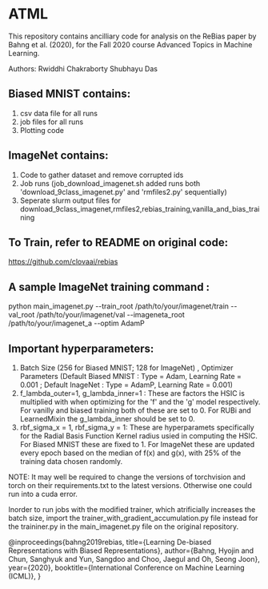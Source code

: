 # ATML
This repository contains ancilliary code for analysis on the ReBias paper by Bahng et al. (2020), for the Fall 2020 course Advanced Topics in Machine Learning. 

Authors:
Rwiddhi Chakraborty
Shubhayu Das


## Biased MNIST contains:

1) csv data file for all runs
2) job files for all runs
3) Plotting code 

## ImageNet contains:

1) Code to gather dataset and remove corrupted ids 
2) Job runs (job_download_imagenet.sh added runs both 'download_9class_imagenet.py' and 'rmfiles2.py' sequentially)
3) Seperate slurm output files for download_9class_imagenet,rmfiles2,rebias_training,vanilla_and_bias_training

## To Train, refer to README on original code:
https://github.com/clovaai/rebias


## A sample ImageNet training command : 

python main_imagenet.py --train_root /path/to/your/imagenet/train
    --val_root /path/to/your/imagenet/val
    --imageneta_root /path/to/your/imagenet_a
    --optim AdamP

## Important hyperparameters:
1) Batch Size (256 for Biased MNIST; 128 for ImageNet)  , Optimizer Parameters (Default Biased MNIST : Type = Adam, Learning Rate = 0.001 ; Default InageNet : Type = AdamP, Learning Rate = 0.001)
2) f_lambda_outer=1, g_lambda_inner=1 : These are factors the HSIC is multiplied with when optimizing for the 'f' and the 'g' model respectively. For vanilly and biased training both of these are set to 0. For RUBi and LearnedMixin the g_lambda_inner should be set to 0.
3) rbf_sigma_x = 1, rbf_sigma_y = 1:  These are hyperparamets specifically for the Radial Basis Function Kernel radius usied in computing the HSIC. For Biased MNIST these are fixed to 1. For ImageNet these are updated every epoch based on the median of f(x) and g(x), with 25% of the training data chosen randomly.



NOTE:
It may well be required to change the versions of torchvision and torch on their requirements.txt to the latest versions. Otherwise one could run into a cuda error.

Inorder to run jobs with the modified trainer, which atrificially increases the batch size, import the trainer_with_gradient_accumulation.py file instead for the traininer.py in the main_imagenet.py file on the original repository. 

@inproceedings{bahng2019rebias,
    title={Learning De-biased Representations with Biased Representations},
    author={Bahng, Hyojin and Chun, Sanghyuk and Yun, Sangdoo and Choo, Jaegul and Oh, Seong Joon},
    year={2020},
    booktitle={International Conference on Machine Learning (ICML)},
}
